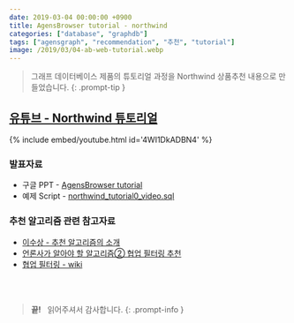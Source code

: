 ```yaml
---
date: 2019-03-04 00:00:00 +0900
title: AgensBrowser tutorial - northwind
categories: ["database", "graphdb"]
tags: ["agensgraph", "recommendation", "추천", "tutorial"]
image: /2019/03/04-ab-web-tutorial.webp
---
```


> 그래프 데이터베이스 제품의 튜토리얼 과정을 Northwind 상품추천 내용으로 만들었습니다.
{: .prompt-tip }

## [유튜브 - Northwind 튜토리얼](https://youtu.be/4WI1DkADBN4)

{% include embed/youtube.html id='4WI1DkADBN4' %}

### 발표자료

- 구글 PPT - [AgensBrowser tutorial](https://docs.google.com/presentation/d/1ng1Ln00-3qFWG91BOL9z7Ah6lKDqQQ-FgAoCq7E3bJA/edit?usp=sharing)
- 예제 Script - [northwind_tutorial0_video.sql](https://github.com/bitnine-oss/ab-restapi-samples/blob/master/northwind/northwind_tutorial0_video.sql)

### 추천 알고리즘 관련 참고자료

- [이수상 - 추천 알고리즘의 소개](https://koreascience.kr/article/JAKO201846749669843.pdf)
- [언론사가 알아야 할 알고리즘② 협업 필터링 추천](https://www.bloter.net/archives/263722)
- [협업 필터링 - wiki](https://ko.wikipedia.org/wiki/%ED%98%91%EC%97%85_%ED%95%84%ED%84%B0%EB%A7%81)


&nbsp; <br />
&nbsp; <br />

> **끝!** &nbsp; 읽어주셔서 감사합니다.
{: .prompt-info }
